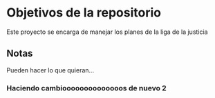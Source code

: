 # Objetivos de la repositorio

Este proyecto se encarga de manejar los planes de la liga de la justicia


## Notas
Pueden hacer lo que quieran...

### Haciendo cambioooooooooooooos de nuevo 2

